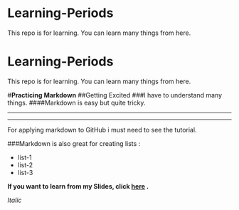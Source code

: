 # Learning-Periods
This repo is for learning.
You can learn many things from here.

# Learning-Periods
This repo is for learning.
You can learn many things from here.

#**Practicing Markdown**
##Getting Excited
###I have to understand many things.
####Markdown is easy but quite tricky.

---------------------------------

***

For applying markdown to GitHub i must need to see the tutorial.

###Markdown is also great for creating lists : 
- list-1
- list-2
- list-3

**If you want to learn from my Slides, click [here](https://github.com/mehedi-stat/Learning-Periods) .**

*Italic* 